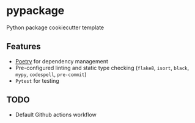 # pypackage

Python package cookiecutter template

## Features

- [Poetry](https://python-poetry.org/) for dependency management
- Pre-configured linting and static type checking (`flake8`, `isort`, `black`, `mypy`, `codespell`, `pre-commit`)
- `Pytest` for testing

## TODO

- Default Github actions workflow
